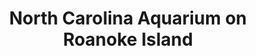 ---
layout: repo
title: "North Carolina Aquarium on Roanoke Island"
id: 5192
permalink: repos/5192/
---